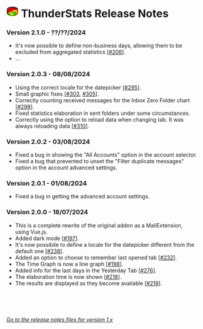 # ![TS] ThunderStats Release Notes



<h3>Version 2.1.0 - ??/??/2024</h3>
      <ul>
       <li>It's now possible to define non-business days, allowing them to be excluded from aggregated statistics [<a href="https://github.com/micz/ThunderStats/issues/206">#206</a>].</li>
       <li>...</li>
      </ul>
<h3>Version 2.0.3 - 08/08/2024</h3>
      <ul>
       <li>Using the correct locale for the datepicker [<a href="https://github.com/micz/ThunderStats/issues/295">#295</a>].</li>
       <li>Small graphic fixes [<a href="https://github.com/micz/ThunderStats/issues/303">#303</a>, <a href="https://github.com/micz/ThunderStats/issues/305">#305</a>].</li>
       <li>Correctly counting received messages for the Inbox Zero Folder chart [<a href="https://github.com/micz/ThunderStats/issues/298">#298</a>].</li>
       <li>Fixed statistics elaboration in sent folders under some circumstances.</li>
       <li>Correctly using the option to reload data when changing tab. It was always reloading data [<a href="https://github.com/micz/ThunderStats/issues/310">#310</a>].</li>
      </ul>
<h3>Version 2.0.2 - 03/08/2024</h3>
      <ul>
       <li>Fixed a bug in showing the "All Accounts" option in the account selector.</li>
       <li>Fixed a bug that prevented to unset the "Filter duplicate messages" option in the account advanced settings.</li>
      </ul>
<h3>Version 2.0.1 - 01/08/2024</h3>
      <ul>
       <li>Fixed a bug in getting the advanced account settings.</li>
      </ul>
<h3>Version 2.0.0 - 18/07/2024</h3>
      <ul>
       <li>This is a complete rewrite of the original addon as a MailExtension, using Vue.js.</li>
       <li>Added dark mode [<a href="https://github.com/micz/ThunderStats/issues/197">#197</a>].</li>
       <li>It's now possibile to define a locale for the datepicker different from the default one [<a href="https://github.com/micz/ThunderStats/issues/238">#238</a>].</li>
       <li>Added an option to choose to remember last opened tab [<a href="https://github.com/micz/ThunderStats/issues/232">#232</a>].</li>
       <li>The Time Graph is now a line graph [<a href="https://github.com/micz/ThunderStats/issues/198">#198</a>].</li>
       <li>Added info for the last days in the Yesterday Tab [<a href="https://github.com/micz/ThunderStats/issues/276">#276</a>].</li>
       <li>The elaboration time is now shown [<a href="https://github.com/micz/ThunderStats/issues/218">#218</a>].</li>
       <li>The results are displayed as they become available [<a href="https://github.com/micz/ThunderStats/issues/219">#219</a>].</li>
      </ul>

<br><br><br>



_[Go to the release notes files for version 1.x](CHANGELOG_v1.md)_


[TS]: public/images/mzts-icon-32px.png

